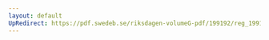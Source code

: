 ```yaml
---
layout: default
UpRedirect: https://pdf.swedeb.se/riksdagen-volumeG-pdf/199192/reg_199192/reg_199192_0717.pdf
---
```

